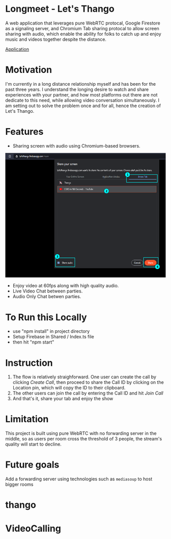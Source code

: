 
# Longmeet - Let's Thango 

A web application that leverages pure WebRTC protocal, Google Firestore as a signaling server, and Chromium Tab sharing protocal to allow screen sharing with audio, which enable the ability for folks to catch up and enjoy music and videos together despite the distance.

  <a href="https://letsthango.web.app" target="_blank">Application</a>   

# Motivation
I'm currently in a long distance relationship myself and has been for the past three years. I understand the longing desire to watch and share experiences with your partner, and how most platforms out there are not dedicate to this need, while allowing video conversation simultaneously. I am setting out to solve the problem once and for all, hence the creation of Let's Thango.

# Features
- Sharing screen with audio using Chromium-based browsers.     
<img width="600" src="showcase/chromium_share.png" />     

- Enjoy video at 60fps along with high quality audio.   
- Live Video Chat between parties.     
- Audio Only Chat betwen parties.       


# To Run this Locally

- use "npm install" in project directory
- Setup Firebase in Shared / Index.ts file
- then hit "npm start"


# Instruction
1. The flow is relatively straighforward. One user can create the call by clicking *Create Call*, then proceed to share the Call ID by clicking on the Location pin, which will copy the ID to their clipboard. 
2. The other users can join the call by entering the Call ID and hit *Join Call*
3. And that's it, share your tab and enjoy the show

# Limitation
This project is built using pure WebRTC with no forwarding server in the middle, so as users per room cross the threshold of 3 people, the stream's quality will start to decline.

# Future goals
Add a forwarding server using technologies such as `mediasoup` to host bigger rooms
# thango
# VideoCalling
